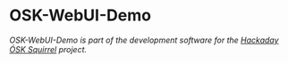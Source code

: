 # OSK-WebUI-Demo

_OSK-WebUI-Demo is part of the development software for the [Hackaday ÓSK Squirrel](https://hackaday.io/project/165563-sk-squirrel) project._

